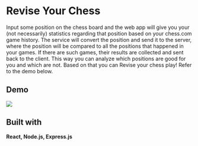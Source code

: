 # Revise Your Chess

Input some position on the chess board and the web app will give you your (not necessarily) statistics regarding that position based on your chess.com game history.
The service will convert the position and send it to the server, where the position will be compared to all the positions that happened in your games. If there are such games, their results are collected and sent back to the client. This way you can analyze which positions are good for you and which are not. Based on that you can Revise your chess play! Refer to the demo below.

## Demo

![](/assets/Revise%20Your%20Chess.gif)


## Built with

**React, Node.js, Express.js**
